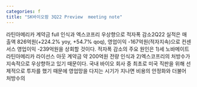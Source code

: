 ```yaml
---
categories: f
title: "SK바이오팜 3Q22 Preview  meeting note"
---
```

라틴아메리카 계약금 full 인식과 엑스코프리 우상향으로 적자폭 감소2Q22 실적은 매출액 826억원(+224.2% yoy, +54.7% qoq), 영업이익 -167억원(적자지속)으로 컨센서스 영업이익 -239억원을 상회할 것이다. 적자폭 감소의 주요 원인은 1)세 노바메이트라틴아메리카 라이선스 아웃 계약금 약 200억원 전량 인식과 2)엑스코프리의 처방수가 지속적으로 우상향하고 있기 때문이다. 국내 바이오 회사 중 최초로 미국 직판을 위해 선제적으로 투자를 했기 때문에 영업망을 다지는 시기가 지나면 비용의 안정화와 더불어 처방수의
